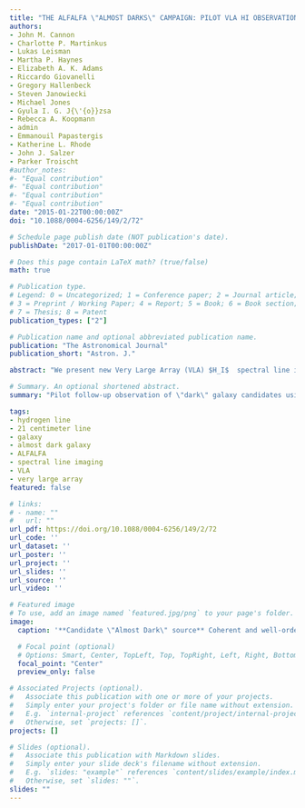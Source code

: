 ```yaml
---
title: "THE ALFALFA \"ALMOST DARKS\" CAMPAIGN: PILOT VLA HI OBSERVATIONS OF FIVE HIGH MASS-TO-LIGHT RATIO SYSTEMS"
authors:
- John M. Cannon
- Charlotte P. Martinkus
- Lukas Leisman
- Martha P. Haynes
- Elizabeth A. K. Adams
- Riccardo Giovanelli
- Gregory Hallenbeck
- Steven Janowiecki
- Michael Jones
- Gyula I. G. J{\'{o}}zsa
- Rebecca A. Koopmann
- admin
- Emmanouil Papastergis
- Katherine L. Rhode
- John J. Salzer
- Parker Troischt
#author_notes:
#- "Equal contribution"
#- "Equal contribution"
#- "Equal contribution"
#- "Equal contribution"
date: "2015-01-22T00:00:00Z"
doi: "10.1088/0004-6256/149/2/72"

# Schedule page publish date (NOT publication's date).
publishDate: "2017-01-01T00:00:00Z"

# Does this page contain LaTeX math? (true/false)
math: true

# Publication type.
# Legend: 0 = Uncategorized; 1 = Conference paper; 2 = Journal article;
# 3 = Preprint / Working Paper; 4 = Report; 5 = Book; 6 = Book section;
# 7 = Thesis; 8 = Patent
publication_types: ["2"]

# Publication name and optional abbreviated publication name.
publication: "The Astronomical Journal"
publication_short: "Astron. J."

abstract: "We present new Very Large Array (VLA) $H_I$  spectral line imaging of five sources discovered by the ALFALFA extragalactic survey. These targets are drawn from a larger sample of systems that were not uniquely identified with optical counterparts during ALFALFA processing, and as such have unusually high $H_I$ mass to light ratios. The candidate \"Almost Dark\" objects fall into four broad categories: (1) objects with nearby $H_I$  neighbors that are likely of tidal origin; (2) objects that appear to be part of a system of multiple $H_I$ sources, but which may not be tidal in origin; (3) objects isolated from nearby ALFALFA $H_I$  detections, but located near a gas-poor early type galaxy; (4) apparently isolated sources, with no object of coincident redshift within ${\\sim}400$ kpc. Roughly 75% of the 200 objects without identified counterparts in the $\\alpha$.40 database (Haynes et al. 2011) fall into category 1 (likely tidal), and were not considered for synthesis follow-up observations. The pilot sample presented here (AGC193953, AGC208602, AGC208399, AGC226178, and AGC233638) contains the first five sources observed as part of a larger effort to characterize $H_I$  sources with no readily identifiable optical counterpart at single dish resolution ($3.'5$). These objects span a range of $H_I$  mass $[7.41 < \\log(M_{H_I}) < 9.51]$ and $H_I$  mass to B-band luminosity ratios $(3 < M_{H_I}/L_B < 9). We compare the $H_I$  total intensity and velocity fields to optical imaging drawn from the Sloan Digital Sky Survey and to ultraviolet imaging drawn from archival GALEX observations. Four of the sources with uncertain or no optical counterpart in the ALFALFA data are identified with low surface brightness optical counterparts in Sloan Digital Sky Survey imaging when compared with VLA $H_I$  intensity maps, and appear to be galaxies with clear signs of ordered rotation in the $H_I$  velocity fields. Three of these are detected in far-ultraviolet GALEX images, a likely indication of star formation within the last few hundred Myrs. One source (AGC208602) is likely tidal in nature, associated with the NGC 3370 group. Consistent with previous efforts, we find no \"dark galaxies\" in this limited sample. However, the present observations do reveal complex sources with suppressed star formation, highlighting both the observational difficulties and the necessity of synthesis follow-up observations to understand these extreme objects."

# Summary. An optional shortened abstract.
summary: "Pilot follow-up observation of \"dark\" galaxy candidates using the Very Large Array."

tags:
- hydrogen line
- 21 centimeter line
- galaxy
- almost dark galaxy
- ALFALFA
- spectral line imaging
- VLA
- very large array
featured: false

# links:
# - name: ""
#   url: ""
url_pdf: https://doi.org/10.1088/0004-6256/149/2/72
url_code: ''
url_dataset: ''
url_poster: ''
url_project: ''
url_slides: ''
url_source: ''
url_video: ''

# Featured image
# To use, add an image named `featured.jpg/png` to your page's folder. 
image:
  caption: '**Candidate \"Almost Dark\" source** Coherent and well-ordered rotation spanning a projected velocity width of ${\\sim}40$ km s$^-1$ indicates this candidate is a star-forming dwarf irregular galaxy.'

  # Focal point (optional)
  # Options: Smart, Center, TopLeft, Top, TopRight, Left, Right, BottomLeft, Bottom, BottomRight
  focal_point: "Center"
  preview_only: false

# Associated Projects (optional).
#   Associate this publication with one or more of your projects.
#   Simply enter your project's folder or file name without extension.
#   E.g. `internal-project` references `content/project/internal-project/index.md`.
#   Otherwise, set `projects: []`.
projects: []

# Slides (optional).
#   Associate this publication with Markdown slides.
#   Simply enter your slide deck's filename without extension.
#   E.g. `slides: "example"` references `content/slides/example/index.md`.
#   Otherwise, set `slides: ""`.
slides: ""
---
```


